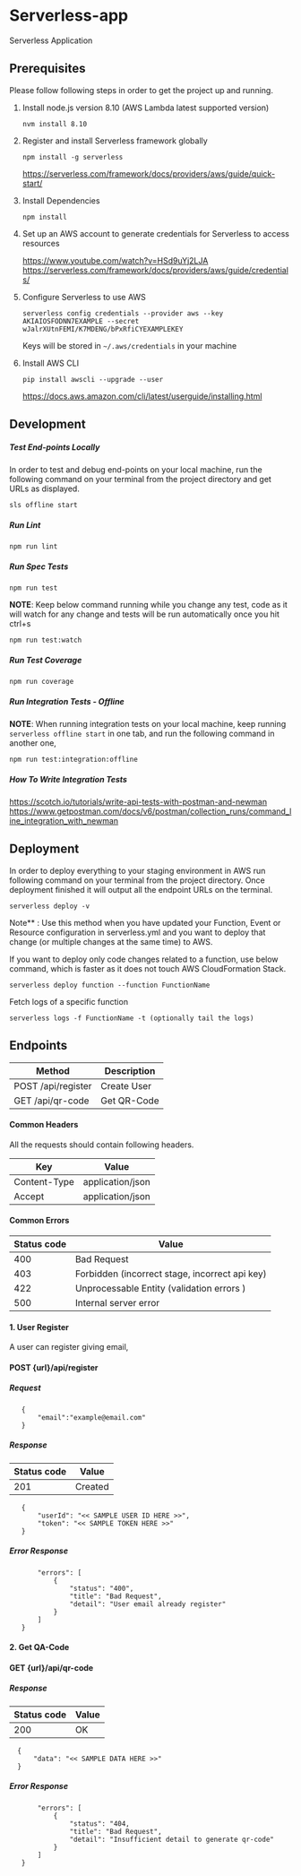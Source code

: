 # Serverless-app
Serverless Application 

## Prerequisites

Please follow following steps in order to get the project up and running.

1. Install node.js version 8.10 (AWS Lambda latest supported version)

       nvm install 8.10

2. Register and install Serverless framework globally

       npm install -g serverless
   
   https://serverless.com/framework/docs/providers/aws/guide/quick-start/
   
4. Install Dependencies

       npm install
      
5. Set up an AWS account to generate credentials for Serverless to access resources

   https://www.youtube.com/watch?v=HSd9uYj2LJA
   https://serverless.com/framework/docs/providers/aws/guide/credentials/
   
6. Configure Serverless to use AWS

       serverless config credentials --provider aws --key AKIAIOSFODNN7EXAMPLE --secret wJalrXUtnFEMI/K7MDENG/bPxRfiCYEXAMPLEKEY

   Keys will be stored in `~/.aws/credentials` in your machine
   
7. Install AWS CLI

       pip install awscli --upgrade --user
   
   https://docs.aws.amazon.com/cli/latest/userguide/installing.html
   
## Development

##### Test End-points Locally

In order to test and debug end-points on your local machine, run the following command on your terminal from the 
project directory and get URLs as displayed.

    sls offline start

##### Run Lint

    npm run lint

##### Run Spec Tests

    npm run test
    
**NOTE**: Keep below command running while you change any test, code as it will watch for 
any change and tests will be run automatically once you hit ctrl+s

    npm run test:watch
    
##### Run Test Coverage

    npm run coverage
    
##### Run Integration Tests - Offline

**NOTE**: When running integration tests on your local machine, keep running `serverless offline start` in one tab, and run the following command
in another one,

    npm run test:integration:offline
    
##### How To Write Integration Tests

https://scotch.io/tutorials/write-api-tests-with-postman-and-newman
https://www.getpostman.com/docs/v6/postman/collection_runs/command_line_integration_with_newman
    
## Deployment

In order to deploy everything to your staging environment in AWS run following command on your terminal from the
project directory. Once deployment finished it will output all the endpoint URLs on the terminal.

    serverless deploy -v
    
Note** : Use this method when you have updated your Function, Event or Resource configuration in serverless.yml 
and you want to deploy that change (or multiple changes at the same time) to AWS.

If you want to deploy only code changes related to a function, use below command, which is faster as it does not touch AWS CloudFormation Stack.

    serverless deploy function --function FunctionName
    
Fetch logs of a specific function

    serverless logs -f FunctionName -t (optionally tail the logs)


## Endpoints

| Method                                       |Description                              |
|----------------------------------------------|-----------------------------------------|
| POST /api/register                           | Create User                             |
| GET /api/qr-code                             | Get QR-Code                             |

#### Common Headers

All the requests should contain following headers.

| Key                | Value                                                               |               
|--------------------|---------------------------------------------------------------------|
|Content-Type        | application/json                                            |                                              
|Accept              | application/json                                            |                                                                

#### Common Errors

| Status code  | Value                                            |               
|--------------|--------------------------------------------------|
|400           | Bad Request                                      |                                             
|403           | Forbidden (incorrect stage, incorrect api key)   | 
|422           | Unprocessable Entity (validation errors )        |                                            
|500           | Internal server error                            | 


#### 1. User Register
A user can register giving email,

#### POST {url}/api/register

##### Request

```
   {
       "email":"example@email.com"
   }
```

##### Response

| Status code  | Value                                                               |               
|--------------|------------------------------|
|201           | Created                      | 

```
   {
       "userId": "<< SAMPLE USER ID HERE >>",
       "token": "<< SAMPLE TOKEN HERE >>"
   }
```

##### Error Response
   
 ```{
        "errors": [
            {
                "status": "400",
                "title": "Bad Request",
                "detail": "User email already register"
            }
        ]
    }   
 ```
 
 #### 2. Get QA-Code

#### GET {url}/api/qr-code

##### Response

| Status code  | Value                                                               |               
|--------------|------------------------------|
|200           | OK                           | 

```
  {
      "data": "<< SAMPLE DATA HERE >>"
  }
```

##### Error Response
   
 ```{
        "errors": [
            {
                "status": "404,
                "title": "Bad Request",
                "detail": "Insufficient detail to generate qr-code"
            }
        ]
    }   
 ```
 
